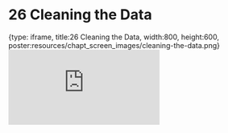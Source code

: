 # 26 Cleaning the Data
 
{type: iframe, title:26 Cleaning the Data, width:800, height:600, poster:resources/chapt_screen_images/cleaning-the-data.png}
![](https://datatrail-jhu.github.io/DataTrail_ReOrg/no_toc/cleaning-the-data.html)
 

 
